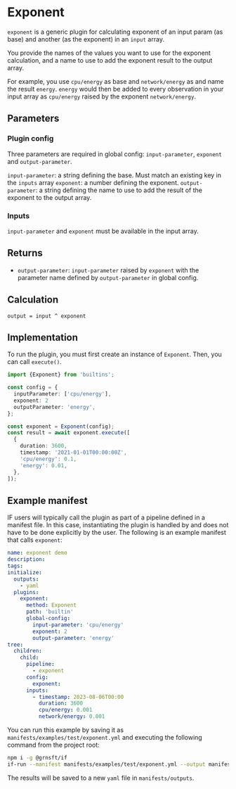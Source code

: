 # Exponent

`exponent` is a generic plugin for calculating exponent of an input param (as base) and another (as the exponent) in an `input` array.

You provide the names of the values you want to use for the exponent calculation, and a name to use to add the exponent result to the output array.

For example, you use `cpu/energy` as base and `network/energy` as and name the result `energy`. `energy` would then be added to every observation in your input array as `cpu/energy` raised by the exponent `network/energy`.

## Parameters

### Plugin config

Three parameters are required in global config: `input-parameter`, `exponent` and `output-parameter`.

`input-parameter`: a string defining the base. Must match an existing key in the `inputs` array
`exponent`: a number defining the exponent.
`output-parameter`: a string defining the name to use to add the result of the exponent to the output array.

### Inputs

`input-parameter` and `exponent` must be available in the input array.

## Returns

- `output-parameter`: `input-parameter` raised by `exponent` with the parameter name defined by `output-parameter` in global config.

## Calculation

```pseudocode
output = input ^ exponent
```

## Implementation

To run the plugin, you must first create an instance of `Exponent`. Then, you can call `execute()`.

```typescript
import {Exponent} from 'builtins';

const config = {
  inputParameter: ['cpu/energy'],
  exponent: 2
  outputParameter: 'energy',
};

const exponent = Exponent(config);
const result = await exponent.execute([
  {
    duration: 3600,
    timestamp: '2021-01-01T00:00:00Z',
    'cpu/energy': 0.1,
    'energy': 0.01,
  },
]);
```

## Example manifest

IF users will typically call the plugin as part of a pipeline defined in a manifest file. In this case, instantiating the plugin is handled by and does not have to be done explicitly by the user. The following is an example manifest that calls `exponent`:

```yaml
name: exponent demo
description:
tags:
initialize:
  outputs:
    - yaml
  plugins:
    exponent:
      method: Exponent
      path: 'builtin'
      global-config:
        input-parameter: 'cpu/energy'
        exponent: 2
        output-parameter: 'energy'
tree:
  children:
    child:
      pipeline:
        - exponent
      config:
        exponent:
      inputs:
        - timestamp: 2023-08-06T00:00
          duration: 3600
          cpu/energy: 0.001
          network/energy: 0.001
```

You can run this example by saving it as `manifests/examples/test/exponent.yml` and executing the following command from the project root:

```sh
npm i -g @grnsft/if
if-run --manifest manifests/examples/test/exponent.yml --output manifests/outputs/exponent.yml
```

The results will be saved to a new `yaml` file in `manifests/outputs`.

